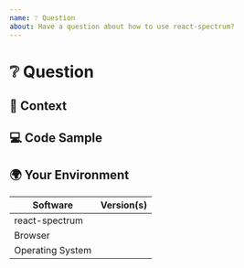 ```yaml
---
name: ❔ Question
about: Have a question about how to use react-spectrum?
---
```


<!---
Thanks for filing an issue 😄! Before you submit, please read the following:

Search open/closed issues before submitting since someone might have asked the same thing before!
-->

# ❔ Question

<!--- Provide your question here -->

## 🔦 Context

<!--- How has this issue affected you? What are you trying to accomplish? -->

<!--- Providing context helps us come up with a solution that is most useful in the real world -->

## 💻 Code Sample

<!-- If you are seeing an error, please provide a code repository, gist or sample files to reproduce the issue -->

## 🌍 Your Environment

<!--- Include as many relevant details about the environment you experienced the issue in -->

| Software         | Version(s) |
| ---------------- | ---------- |
| react-spectrum   |
| Browser          |
| Operating System |
